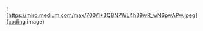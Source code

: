 <script>
  window.alert("it's alive!")
</script>
![https://miro.medium.com/max/700/1*3QBN7WL4h39wR_wN6pwAPw.jpeg](coding image)
